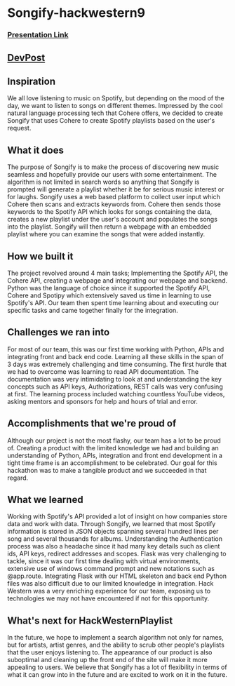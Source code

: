 # Songify-hackwestern9
<a href="https://docs.google.com/presentation/d/1_4Yy5c729_TXS8N55qw7Bi1yjCicuOIpnx2LxYniTlY/edit?usp=sharing"><h3>Presentation Link</h3></a>
<a href="https://devpost.com/software/hackwesternplaylist"><h2>DevPost</h2></a>

## Inspiration
We all love listening to music on Spotify, but depending on the mood of the day, we want to listen to songs on different themes. Impressed by the cool natural language processing tech that Cohere offers, we decided to create Songify that uses Cohere to create Spotify playlists based on the user's request. 

## What it does
The purpose of Songify is to make the process of discovering new music seamless and hopefully provide our users with some entertainment. The algorithm is not limited in search words so anything that Songify is prompted will generate a playlist whether it be for serious music interest or for laughs.
Songify uses a web based platform to collect user input which Cohere then scans and extracts keywords from. Cohere then sends those keywords to the Spotify API which looks for songs containing the data, creates a new playlist under the user's account and populates the songs into the playlist. Songify will then return a webpage with an embedded playlist where you can examine the songs that were added instantly.

## How we built it
The project revolved around 4 main tasks; Implementing the Spotify API, the Cohere API, creating a webpage and integrating our webpage and backend. Python was the language of choice since it supported the Spotify API, Cohere and Spotipy which extensively saved us time in learning to use Spotify's API. Our team then spent time learning about and executing our specific tasks and came together finally for the integration.

## Challenges we ran into
For most of our team, this was our first time working with Python, APIs and integrating front and back end code. Learning all these skills in the span of 3 days was extremely challenging and time consuming. The first hurdle that we had to overcome was learning to read API documentation. The documentation was very intimidating to look at and understanding the key concepts such as API keys, Authorizations, REST calls was very confusing at first. The learning process included watching countless YouTube videos, asking mentors and sponsors for help and hours of trial and error.

## Accomplishments that we're proud of
Although our project is not the most flashy, our team has a lot to be proud of. Creating a product with the limited knowledge we had and building an understanding of Python, APIs, integration and front end development in a tight time frame is an accomplishment to be celebrated. Our goal for this hackathon was to make a tangible product and we succeeded in that regard.

## What we learned
Working with Spotify's API provided a lot of insight on how companies store data and work with data. Through Songify, we learned that most Spotify information is stored in JSON objects spanning several hundred lines per song and several thousands for albums. Understanding the Authentication process was also a headache since it had many key details such as client ids, API keys, redirect addresses and scopes.
Flask was very challenging to tackle, since it was our first time dealing with virtual environments, extensive use of windows command prompt and new notations such as @app.route. Integrating Flask with our HTML skeleton and back end Python files was also difficult due to our limited knowledge in integration.
Hack Western was a very enriching experience for our team, exposing us to technologies we may not have encountered if not for this opportunity.

## What's next for HackWesternPlaylist
In the future, we hope to implement a search algorithm not only for names, but for artists, artist genres, and the ability to scrub other people's playlists that the user enjoys listening to. The appearance of our product is also suboptimal and cleaning up the front end of the site will make it more appealing to users. We believe that Songify has a lot of flexibility in terms of what it can grow into in the future and are excited to work on it in the future.
